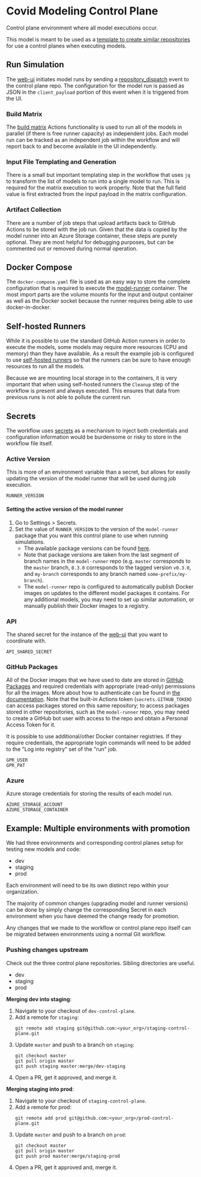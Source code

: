 # Covid Modeling Control Plane

Control plane environment where all model executions occur.

This model is meant to be used as a [template to create similar repositories](https://docs.github.com/en/free-pro-team@latest/github/creating-cloning-and-archiving-repositories/creating-a-repository-from-a-template) for use a control planes when executing models.

## Run Simulation

The [web-ui](https://github.com/covid-modeling/web-ui) initiates model runs by sending a [repository_dispatch](https://docs.github.com/en/free-pro-team@latest/developers/webhooks-and-events/webhook-events-and-payloads#repository_dispatch) event to the control plane repo.
The configuration for the model run is passed as JSON in the `client_payload` portion of this event when it is triggered from the UI.

### Build Matrix

The [build matrix](https://docs.github.com/en/free-pro-team@latest/actions/learn-github-actions/managing-complex-workflows#using-a-build-matrix) Actions functionality is used to run all of the models in parallel (if there is free runner capacity) as independent jobs.
Each model run can be tracked as an independent job within the workflow and will report back to and become available in the UI independently.

### Input File Templating and Generation

There is a small but important templating step in the workflow that uses `jq` to transform the list of models to run into a single model to run.
This is required for the matrix execution to work properly.
Note that the full field value is first extracted from the input payload in the matrix configuration.

### Artifact Collection

There are a number of job steps that upload artifacts back to GitHub Actions to be stored with the job run.
Given that the data is copied by the model runner into an Azure Storage container, these steps are purely optional.
They are most helpful for debugging purposes, but can be commented out or removed during normal operation.

## Docker Compose

The `docker-compose.yaml` file is used as an easy way to store the complete configuration that is required to execute the [model-runner](https://github.com/covid-modeling/model-runner) container.
The most import parts are the volume mounts for the input and output container as well as the Docker socket because the runner requires being able to use docker-in-docker.

## Self-hosted Runners

While it is possible to use the standard GitHub Action runners in order to execute the models, some models may require more resources (CPU and memory) than they have available.
As a result the example job is configured to use [self-hosted runners](https://docs.github.com/en/free-pro-team@latest/actions/hosting-your-own-runners/about-self-hosted-runners) so that the runners can be sure to have enough resources to run all the models.

Because we are mounting local storage in to the containers, it is very important that when using self-hosted runners the `Cleanup` step of the workflow is present and always executed.
This ensures that data from previous runs is not able to pollute the current run.

## Secrets

The workflow uses [secrets](https://docs.github.com/en/free-pro-team@latest/actions/reference/encrypted-secrets) as a mechanism to inject both credentials and configuration information would be burdensome or risky to store in the workflow file itself.

### Active Version

This is more of an environment variable than a secret, but allows for easily updating the version of the model runner that will be used during job execution.

```shell script
RUNNER_VERSION
```

#### Setting the active version of the model runner

1. Go to Settings > Secrets.
1. Set the value of `RUNNER_VERSION` to the version of the `model-runner` package that you want this control plane to use when running simulations.
   - The available package versions can be found [here](https://github.com/covid-modeling/model-runner/packages/165741).
   - Note that package versions are taken from the last segment of branch names in the `model-runner` repo (e.g. `master` corresponds to the `master` branch, `0.3.0` corresponds to the tagged version `v0.3.0`, and `my-branch` corresponds to any branch named `some-prefix/my-branch`).
   - The `model-runner` repo is configured to automatically publish Docker images on updates to the different model packages it contains. For any additional models, you may need to set up similar automation, or manually publish their Docker images to a registry.

### API

The shared secret for the instance of the [web-ui](https://github.com/covid-modeling/web-ui) that you want to coordinate with.

```shell script
API_SHARED_SECRET
```

### GitHub Packages

All of the Docker images that we have used to date are stored in [GitHub Packages](https://docs.github.com/en/free-pro-team@latest/packages/getting-started-with-github-container-registry/migrating-to-github-container-registry-for-docker-images) and required credentials with appropriate (read-only) permissions for all the images.
More about how to authenticate can be found in [the documentation](https://docs.github.com/en/free-pro-team@latest/packages/publishing-and-managing-packages/about-github-packages#authenticating-to-github-packages).
Note that the built-in Actions token (`secrets.GITHUB_TOKEN`) can access packages stored on this same repository; to access packages stored in other repositories, such as the `model-runner` repo, you may need to create a GitHub bot user with access to the repo and obtain a Personal Access Token for it.

It is possible to use additional/other Docker container registries.
If they require credentials, the appropriate login commands will need to be added to the "Log into registry" set of the "run" job.

```shell script
GPR_USER
GPR_PAT
```

### Azure

Azure storage credentials for storing the results of each model run.

```shell script
AZURE_STORAGE_ACCOUNT
AZURE_STORAGE_CONTAINER
```

## Example: Multiple environments with promotion

We had three environments and corresponding control planes setup for testing new models and code:

* dev
* staging
* prod

Each environment will need to be its own distinct repo within your organization.

The majority of common changes (upgrading model and runner versions) can be done by simply change the corresponding Secret in each environment when you have deemed the change ready for promotion.

Any changes that we made to the workflow or control plane repo itself can be migrated between environments using a normal Git workflow.

### Pushing changes upstream

Check out the three control plane repositories.
Sibling directories are useful.
- dev
- staging
- prod

**Merging dev into staging**:

1. Navigate to your checkout of `dev-control-plane`.
1. Add a remote for `staging`:
   ```
   git remote add staging git@github.com:<your_org>/staging-control-plane.git
   ```
1. Update `master` and push to a branch on `staging`:
   ```
   git checkout master
   git pull origin master
   git push staging master:merge/dev-staging
   ```
1. Open a PR, get it approved, and merge it.

**Merging staging into prod**:

1. Navigate to your checkout of `staging-control-plane`.
1. Add a remote for prod:
   ```
   git remote add prod git@github.com:<your_org>/prod-control-plane.git
   ```
1. Update `master` and push to a branch on `prod`:
   ```
   git checkout master
   git pull origin master
   git push prod master:merge/staging-prod
   ```
1. Open a PR, get it approved and, merge it.
